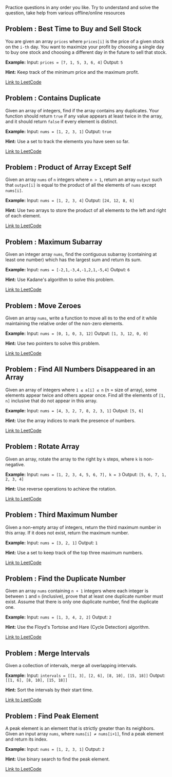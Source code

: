 Practice questions in any order you like. Try to understand and solve the question, take help from various offline/online resources

## Problem : Best Time to Buy and Sell Stock
You are given an array `prices` where `prices[i]` is the price of a given stock on the `i-th` day. You want to maximize your profit by choosing a single day to buy one stock and choosing a different day in the future to sell that stock.

**Example:**
Input: `prices = [7, 1, 5, 3, 6, 4]`
Output: `5`

**Hint:** Keep track of the minimum price and the maximum profit.

[Link to LeetCode](https://leetcode.com/problems/best-time-to-buy-and-sell-stock/)

## Problem : Contains Duplicate
Given an array of integers, find if the array contains any duplicates. Your function should return `true` if any value appears at least twice in the array, and it should return `false` if every element is distinct.

**Example:**
Input: `nums = [1, 2, 3, 1]`
Output: `true`

**Hint:** Use a set to track the elements you have seen so far.

[Link to LeetCode](https://leetcode.com/problems/contains-duplicate/)

## Problem : Product of Array Except Self
Given an array `nums` of `n` integers where `n > 1`, return an array `output` such that `output[i]` is equal to the product of all the elements of `nums` except `nums[i]`.

**Example:**
Input: `nums = [1, 2, 3, 4]`
Output: `[24, 12, 8, 6]`

**Hint:** Use two arrays to store the product of all elements to the left and right of each element.

[Link to LeetCode](https://leetcode.com/problems/product-of-array-except-self/)

## Problem : Maximum Subarray
Given an integer array `nums`, find the contiguous subarray (containing at least one number) which has the largest sum and return its sum.

**Example:**
Input: `nums = [-2,1,-3,4,-1,2,1,-5,4]`
Output: `6`

**Hint:** Use Kadane's algorithm to solve this problem.

[Link to LeetCode](https://leetcode.com/problems/maximum-subarray/)

## Problem : Move Zeroes
Given an array `nums`, write a function to move all `0`s to the end of it while maintaining the relative order of the non-zero elements.

**Example:**
Input: `nums = [0, 1, 0, 3, 12]`
Output: `[1, 3, 12, 0, 0]`

**Hint:** Use two pointers to solve this problem.

[Link to LeetCode](https://leetcode.com/problems/move-zeroes/)

## Problem : Find All Numbers Disappeared in an Array
Given an array of integers where `1 ≤ a[i] ≤ n` (n = size of array), some elements appear twice and others appear once. Find all the elements of `[1, n]` inclusive that do not appear in this array.

**Example:**
Input: `nums = [4, 3, 2, 7, 8, 2, 3, 1]`
Output: `[5, 6]`

**Hint:** Use the array indices to mark the presence of numbers.

[Link to LeetCode](https://leetcode.com/problems/find-all-numbers-disappeared-in-an-array/)

## Problem : Rotate Array
Given an array, rotate the array to the right by `k` steps, where `k` is non-negative.

**Example:**
Input: `nums = [1, 2, 3, 4, 5, 6, 7], k = 3`
Output: `[5, 6, 7, 1, 2, 3, 4]`

**Hint:** Use reverse operations to achieve the rotation.

[Link to LeetCode](https://leetcode.com/problems/rotate-array/)


## Problem : Third Maximum Number
Given a non-empty array of integers, return the third maximum number in this array. If it does not exist, return the maximum number.

**Example:**
Input: `nums = [3, 2, 1]`
Output: `1`

**Hint:** Use a set to keep track of the top three maximum numbers.

[Link to LeetCode](https://leetcode.com/problems/third-maximum-number/)

## Problem : Find the Duplicate Number
Given an array `nums` containing `n + 1` integers where each integer is between `1` and `n` (inclusive), prove that at least one duplicate number must exist. Assume that there is only one duplicate number, find the duplicate one.

**Example:**
Input: `nums = [1, 3, 4, 2, 2]`
Output: `2`

**Hint:** Use the Floyd's Tortoise and Hare (Cycle Detection) algorithm.

[Link to LeetCode](https://leetcode.com/problems/find-the-duplicate-number/)

## Problem : Merge Intervals
Given a collection of intervals, merge all overlapping intervals.

**Example:**
Input: `intervals = [[1, 3], [2, 6], [8, 10], [15, 18]]`
Output: `[[1, 6], [8, 10], [15, 18]]`

**Hint:** Sort the intervals by their start time.

[Link to LeetCode](https://leetcode.com/problems/merge-intervals/)


## Problem : Find Peak Element
A peak element is an element that is strictly greater than its neighbors. Given an input array `nums`, where `nums[i] ≠ nums[i+1]`, find a peak element and return its index.

**Example:**
Input: `nums = [1, 2, 3, 1]`
Output: `2`

**Hint:** Use binary search to find the peak element.

[Link to LeetCode](https://leetcode.com/problems/find-peak-element/)